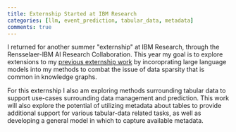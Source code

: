 ```yaml
---
title: Externship Started at IBM Research
categories: [llm, event_prediction, tabular_data, metadata]
comments: true
---
```


I returned for another summer "externship" at IBM Research, through the Rensselaer-IBM AI Research Collaboration.
This year my goal is to explore extensions to my [previous externship work](2023-05-01-event_cbr_www.md) by incoroprating
large language models into my methods to combat the issue of data sparsity that is common in knowledge graphs.

For this externship I also am exploring methods surrounding tabular data to support use-cases surrounding data management and
prediction. This work will also explore the potential of utilizing metadata about tables to provide
additional support for various tabular-data related tasks, as well as developing a general model in which to capture
available metadata.